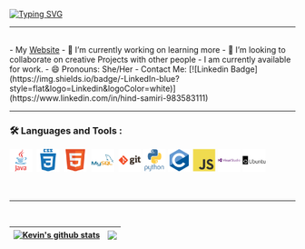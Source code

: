 [![Typing SVG](https://readme-typing-svg.demolab.com?font=Anton&size=30&pause=1000&color=E9E9E9&width=500&height=60&lines=Hi+everyone+%F0%9F%91%8B)](https://git.io/typing-svg) 
<hr>
</br>
-  My <a href="https://hind214875.github.io/hindSamiri.github.io/" rel="nofollow">Website</a>
- 🔭 I’m currently working on learning more
- 👯 I’m looking to collaborate on creative Projects with other people
- I am currently available for work.
- 😄 Pronouns: She/Her
- Contact Me: [![Linkedin Badge](https://img.shields.io/badge/-LinkedIn-blue?style=flat&logo=Linkedin&logoColor=white)](https://www.linkedin.com/in/hind-samiri-983583111)
</br>
<hr>

### :hammer_and_wrench: Languages and Tools :
<div>
  <img src="https://github.com/devicons/devicon/blob/master/icons/java/java-original-wordmark.svg" title="Java" alt="Java" width="40" height="40"/>&nbsp;
  <img src="https://github.com/devicons/devicon/blob/master/icons/css3/css3-plain-wordmark.svg"  title="CSS3" alt="CSS" width="40" height="40"/>&nbsp;
  <img src="https://github.com/devicons/devicon/blob/master/icons/html5/html5-original.svg" title="HTML5" alt="HTML" width="40" height="40"/>&nbsp;
  <img src="https://github.com/devicons/devicon/blob/master/icons/mysql/mysql-original-wordmark.svg" title="MySQL"  alt="MySQL" width="40" height="40"/>&nbsp;
  <img src="https://github.com/devicons/devicon/blob/master/icons/git/git-original-wordmark.svg" title="Git" **alt="Git" width="40" height="40"/>
  <img src="https://github.com/devicons/devicon/blob/master/icons/python/python-original-wordmark.svg" title="python" **alt="python" width="40" height="40"/>
  <img src="https://github.com/devicons/devicon/blob/master/icons/c/c-original.svg" title="C" **alt="C" width="40" height="40"/>
  <img src="https://github.com/devicons/devicon/blob/master/icons/javascript/javascript-original.svg" title="javaScript" **alt="javaScript" width="40" height="40"/>
  <img src="https://github.com/devicons/devicon/blob/master/icons/visualstudio/visualstudio-plain-wordmark.svg" title="visualstudio" **alt="visualstudio" width="40" height="40"/>
<img src="https://github.com/devicons/devicon/blob/master/icons/ubuntu/ubuntu-plain-wordmark.svg" title="ubuntu" **alt="ubuntu" width="40" height="40"/>
</div>

</br>
</br>
<hr>
</br>

 | <a href="https://github.com/hind214875/github-readme-stats"><img align="center" src="https://github-readme-stats.vercel.app/api?username=hind214875&theme=github_dark&hide=contribs,issues&show_icons=true&hide_border=true" alt="Kevin's github stats" /></a> | <a href="https://github.com/hind214875/github-readme-stats"><img align="center" src="https://github-readme-stats.vercel.app/api/top-langs/?username=hind214875&theme=github_dark&layout=compact&hide_border=true" /></a> |
| ------------- | ------------- |




